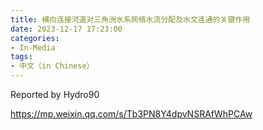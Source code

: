 ```yaml
---
title: 横向连接河道对三角洲水系网络水流分配及水文连通的关键作用
date: 2023-12-17 17:23:00
categories:
- In-Media
tags:
- 中文（in Chinese）
---
```


Reported by Hydro90 

https://mp.weixin.qq.com/s/Tb3PN8Y4dpvNSRAfWhPCAw

